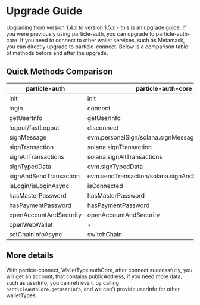 # Upgrade Guide
Upgrading from version 1.4.x to version 1.5.x - this is an upgrade guide. If you were previously using particle-auth, you can upgrade to particle-auth-core. If you need to connect to other wallet services, such as Metamask, you can directly upgrade to particle-connect. Below is a comparison table of methods before and after the upgrade.

## Quick Methods Comparison
| particle-auth          | particle-auth-core                                | particle-connect                           |
| ---------------------- | ------------------------------------------------- | ------------------------------------------ |
| init                   | init                                              | init                                       |
| login                  | connect                                           | connect(WalleType.authCore, connectConfig)                |
| getUserInfo            | getUserInfo                                       | getAccounts(WalleType.authCore)            |
| logout/fastLogout      | disconnect                                        | disconnect(WalleType.authCore)             |
| signMessage            | evm.personalSign/solana.signMessage               | signMessage(WalleType.authCore)            |
| signTransaction        | solana.signTransaction                            | signTransaction(WalleType.authCore)        |
| signAllTransactions    | solana.signAllTransactions                        | signAllTransactions(WalleType.authCore)    |
| signTypedData          | evm.signTypedData                                 | signTypedData(WalleType.authCore)          |
| signAndSendTransaction | evm.sendTransaction/solana.signAndSendTransaction | signAndSendTransaction(WalleType.authCore) |
| isLogin/isLoginAsync   | isConnected                                       | isConnected(WalleType.authCore)            |
| hasMasterPassword      | hasMasterPassword                                 | -                                          |
| hasPaymentPassword     | hasPaymentPassword                                | -                                          |
| openAccountAndSecurity | openAccountAndSecurity                            | -                                          |
| openWebWallet          | -                                                 | -                                          |
| setChainInfoAsync      | switchChain                                       | -                                          |

## More details
With partice-connect, WalletType.authCore, after connect successfully, you will get an account, that contains publicAddress, if you need more data, such as userInfo, you can retrieve it by calling `particleAuthCore.getUserInfo`, and we can't provide userInfo for other walletTypes.

